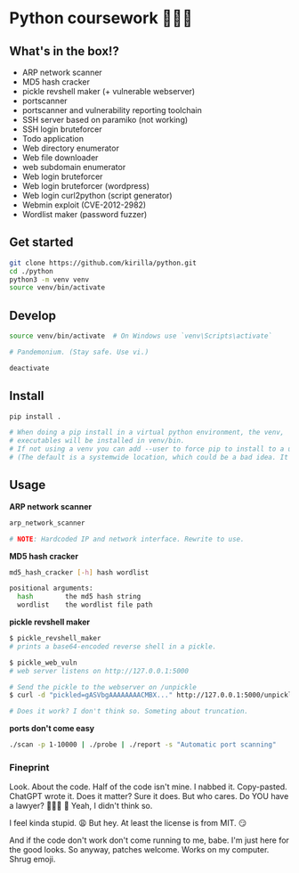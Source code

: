 # Python coursework 🤹🏻‍♂️

## What's in the box!?

- ARP network scanner
- MD5 hash cracker
- pickle revshell maker (+ vulnerable webserver)
- portscanner
- portscanner and vulnerability reporting toolchain
- SSH server based on paramiko (not working)
- SSH login bruteforcer
- Todo application
- Web directory enumerator
- Web file downloader
- web subdomain enumerator
- Web login bruteforcer
- Web login bruteforcer (wordpress)
- Web login curl2python (script generator)
- Webmin exploit (CVE-2012-2982)
- Wordlist maker (password fuzzer)

## Get started

```bash
git clone https://github.com/kirilla/python.git
cd ./python
python3 -m venv venv
source venv/bin/activate
```

## Develop

```bash
source venv/bin/activate  # On Windows use `venv\Scripts\activate`

# Pandemonium. (Stay safe. Use vi.)

deactivate
```


## Install

```bash
pip install .

# When doing a pip install in a virtual python environment, the venv,
# executables will be installed in venv/bin.
# If not using a venv you can add --user to force pip to install to a user-location.
# (The default is a systemwide location, which could be a bad idea. It depends.)
```

## Usage

**ARP network scanner**
```bash
arp_network_scanner

# NOTE: Hardcoded IP and network interface. Rewrite to use.
```

**MD5 hash cracker**
```bash
md5_hash_cracker [-h] hash wordlist

positional arguments:
  hash        the md5 hash string
  wordlist    the wordlist file path
```
**pickle revshell maker**
```bash
$ pickle_revshell_maker
# prints a base64-encoded reverse shell in a pickle.

$ pickle_web_vuln
# web server listens on http://127.0.0.1:5000 

# Send the pickle to the webserver on /unpickle
$ curl -d "pickled=gASVbgAAAAAAAACMBX..." http://127.0.0.1:5000/unpickle

# Does it work? I don't think so. Someting about truncation.
```



**ports don't come easy**
```bash
./scan -p 1-10000 | ./probe | ./report -s "Automatic port scanning"
```

### Fineprint
Look. About the code. Half of the code isn't mine. I nabbed it. Copy-pasted. ChatGPT wrote it. Does it matter? Sure it does. But who cares. Do YOU have a lawyer? 🕵🏻‍♂ 🚬 Yeah, I didn't think so.

I feel kinda stupid. 😩 But hey. At least the license is from MIT. 😏

And if the code don't work don't come running to me, babe. I'm just here for the good looks. So anyway, patches welcome. Works on my computer. Shrug emoji.
